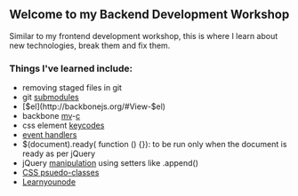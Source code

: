 ## Welcome to my Backend Development Workshop 

Similar to my frontend development workshop, this is where I learn about new technologies, break them and fix them. 

### Things I've learned include:

* removing staged files in git
* git [submodules](https://git-scm.com/docs/git-submodule)
* [$el](http://backbonejs.org/#View-$el)
* backbone [mv](http://backbonejs.org/#Model-View-separation)-[c](http://backbonejs.org/#Model-Collections)
* css element [keycodes](https://css-tricks.com/snippets/javascript/javascript-keycodes/)
* [event handlers](http://idratherbewriting.com/events-and-listeners-javascript/)
* $(document).ready( function () {}): to be run only when the document is ready as per jQuery
* jQuery [manipulation](http://api.jquery.com/category/manipulation/) using setters like .append()
* [CSS psuedo-classes](http://www.w3schools.com/css/css_pseudo_classes.asp)
* [Learnyounode](https://github.com/workshopper/learnyounode)